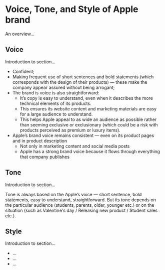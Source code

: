 # Voice, Tone, and Style of Apple brand

<!-- Voice, Tone, and Style -->
<!-- Voice and Tone (Style, too) -->
<!-- Content Style Guide -->
<!-- Note: Even your headings can have your voice, tone, and style. -->

An overview…

## Voice

Introduction to section…

- Confident; 
- Making frequent use of short sentences and bold statements (which corresponds with the design of their products) — these make the company appear assured without being arrogant;
- The brand is voice is also straightforward:
  - It’s copy is easy to understand, even when it describes the more technical elements of its products.
  - This ensures its website content and marketing materials are easy for a large audience to understand. 
  - This helps Apple appeal to as wide an audience as possible rather than seeming exclusive or exclusionary (which could be a risk with products perceived as premium or luxury items).
- Apple’s brand voice remains consistent — even on its product pages and in product description
  - Not only in marketing content and social media posts
  - Apple has a strong brand voice because it flows through everything that company publishes

## Tone

Introduction to section…

Tone is always based on the Apple’s voice — short sentence, bold statements, easy to understand, straightforward. But its tone depends on the particular audience (students, parents, older, younger etc.) or on the situation (such as Valentine's day / Releasing new product / Student sales etc.).

## Style

Introduction to section…

<!-- Consider including style tips on capitalization of headings (sentence or title case), words to avoid, or general grammar and mechanics dos and don’ts, etc.
See: https://styleguide.mailchimp.com/grammar-and-mechanics/-->

- …
- …
- …

